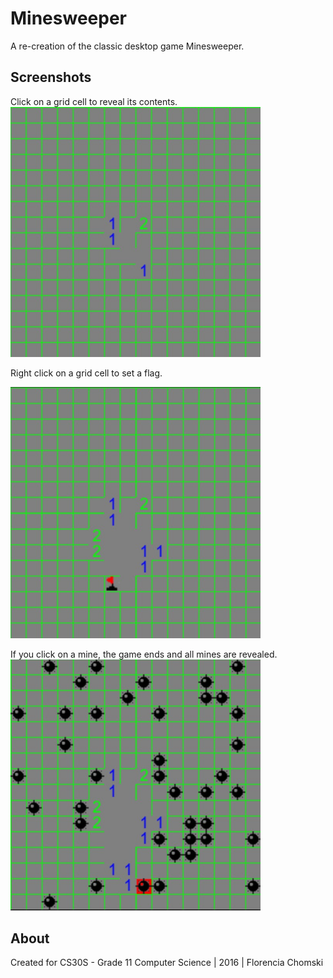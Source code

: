 # Minesweeper
A re-creation of the classic desktop game Minesweeper.

## Screenshots
Click on a grid cell to reveal its contents.
<img src = "https://github.com/fchomski/HighSchool-Projects/blob/master/Minesweeper/screenshots/mine1.jpg" width ="400"/>

Right click on a grid cell to set a flag.

<img src = "https://github.com/fchomski/HighSchool-Projects/blob/master/Minesweeper/screenshots/flags.jpg" width ="400"/>

If you click on a mine, the game ends and all mines are revealed.
<img src ="https://github.com/fchomski/HighSchool-Projects/blob/master/Minesweeper/screenshots/clickedonmine.jpg" width ="400"/>

## About
Created for CS30S - Grade 11 Computer Science | 2016 | Florencia Chomski
